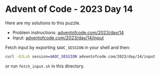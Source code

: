 # Advent of Code - 2023 Day 14
Here are my solutions to this puzzle.

* Problem instructions: [adventofcode.com/2023/day/14](https://adventofcode.com/2023/day/14)
* Input: [adventofcode.com/2023/day/14/input](https://adventofcode.com/2023/day/14/input)

Fetch input by exporting `$AOC_SESSION` in your shell and then:
```bash
curl -OJLsb session=$AOC_SESSION adventofcode.com/2023/day/14/input
```

or run `fetch_input.sh` in this directory.
